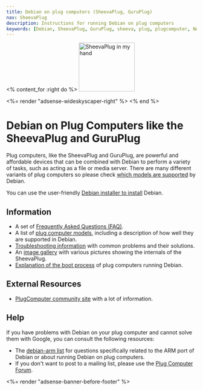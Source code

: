 ```yaml
---
title: Debian on plug computers (SheevaPlug, GuruPlug)
nav: SheevaPlug
description: Instructions for running Debian on plug computers
keywords: [Debian, SheevaPlug, GuruPlug, sheeva, plug, plugcomputer, NAS]
---
```


<% content_for :right do %>
<img src = "images/r_sheevaplug_hand.jpg" class="border" alt="SheevaPlug in my hand" width="148" height="129" />

<%= render "adsense-wideskyscaper-right" %>
<% end %>

<h1>Debian on Plug Computers like the SheevaPlug and GuruPlug</h1>

Plug computers, like the SheevaPlug and GuruPlug, are powerful and
affordable devices that can be combined with Debian to perform a variety of
tasks, such as acting as a file or media server.  There are many different
variants of plug computers so please check <a href = "plugs">which models
are supported</a> by Debian.

You can use the user-friendly <a href = "install">Debian installer to
install</a> Debian.

<h2>Information</h2>

<ul>

<li>A set of <a href = "faq">Frequently Asked Questions (FAQ)</a>.</li>

<li>A list of <a href = "plugs">plug computer models</a>, including a
description of how well they are supported in Debian.</li>

<li><a href = "troubleshooting">Troubleshooting information</a> with common
problems and their solutions.</li>

<li>An <a href = "gallery">image gallery</a> with various pictures showing
the internals of the SheevaPlug.</li>

<li><a href = "boot">Explanation of the boot process</a> of plug computers
running Debian.</li>

</ul>

<h2>External Resources</h2>

<ul>

<li><a href = "http://www.plugcomputer.org/">PlugComputer community
site</a> with a lot of information.</li>

</ul>

<h2>Help</h2>

If you have problems with Debian on your plug computer and cannot solve
them with Google, you can consult the following resources:

<ul>

<li>The <a href = "http://lists.debian.org/debian-arm/">debian-arm list</a>
for questions specifically related to the ARM port of Debian or about
running Debian on plug computers.</li>

<li>If you don't want to post to a mailing list, please use the
<a href = "http://openplug.org/plugforum/">Plug Computer Forum</a>.</li>

</ul>

<div class="bbf">
<%= render "adsense-banner-before-footer" %>
</div>

